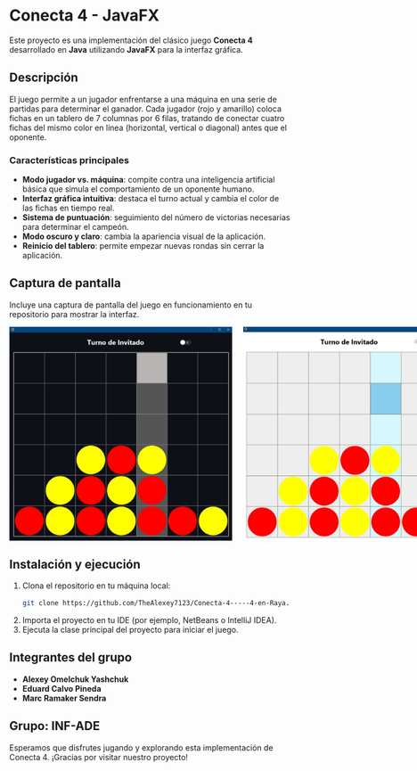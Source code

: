 # Conecta 4 - JavaFX

Este proyecto es una implementación del clásico juego **Conecta 4** desarrollado en **Java** utilizando **JavaFX** para la interfaz gráfica.

## Descripción

El juego permite a un jugador enfrentarse a una máquina en una serie de partidas para determinar el ganador. Cada jugador (rojo y amarillo) coloca fichas en un tablero de 7 columnas por 6 filas, tratando de conectar cuatro fichas del mismo color en línea (horizontal, vertical o diagonal) antes que el oponente.

### Características principales

- **Modo jugador vs. máquina**: compite contra una inteligencia artificial básica que simula el comportamiento de un oponente humano.
- **Interfaz gráfica intuitiva**: destaca el turno actual y cambia el color de las fichas en tiempo real.
- **Sistema de puntuación**: seguimiento del número de victorias necesarias para determinar el campeón.
- **Modo oscuro y claro**: cambia la apariencia visual de la aplicación.
- **Reinicio del tablero**: permite empezar nuevas rondas sin cerrar la aplicación.

## Captura de pantalla

Incluye una captura de pantalla del juego en funcionamiento en tu repositorio para mostrar la interfaz.

<div style="display: flex; justify-content: space-around; align-items: center;">
  <img src="oscuro.jpg" alt="Modo Oscuro" width="400" style="margin-right: 10px;">
  <img src="claro.jpg" alt="Modo Claro" width="400" style="margin-left: 10px;">
</div>

## Instalación y ejecución

1. Clona el repositorio en tu máquina local:
   ```bash
   git clone https://github.com/TheAlexey7123/Conecta-4-----4-en-Raya.git
   ```
2. Importa el proyecto en tu IDE (por ejemplo, NetBeans o IntelliJ IDEA).
3. Ejecuta la clase principal del proyecto para iniciar el juego.

## Integrantes del grupo

- **Alexey Omelchuk Yashchuk**
- **Eduard Calvo Pineda**
- **Marc Ramaker Sendra**

## Grupo: **INF-ADE**

Esperamos que disfrutes jugando y explorando esta implementación de Conecta 4. ¡Gracias por visitar nuestro proyecto!
